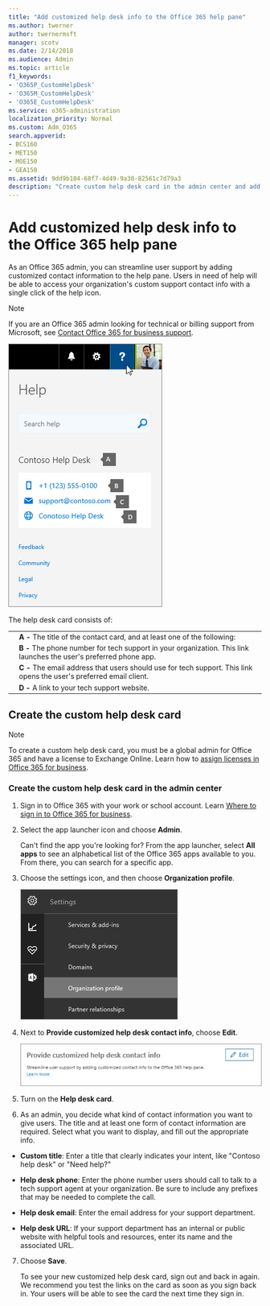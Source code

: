 ```yaml
---
title: "Add customized help desk info to the Office 365 help pane"
ms.author: twerner
author: twernermsft
manager: scotv
ms.date: 2/14/2018
ms.audience: Admin
ms.topic: article
f1_keywords:
- 'O365P_CustomHelpDesk'
- 'O365M_CustomHelpDesk'
- 'O365E_CustomHelpDesk'
ms.service: o365-administration
localization_priority: Normal
ms.custom: Adm_O365
search.appverid:
- BCS160
- MET150
- MOE150
- GEA150
ms.assetid: 9dd9b104-68f7-4d49-9a30-82561c7d79a3
description: "Create custom help desk card in the admin center and add customized support contact info to the help pane."
---
```


# Add customized help desk info to the Office 365 help pane

As an Office 365 admin, you can streamline user support by adding customized contact information to the help pane. Users in need of help will be able to access your organization's custom support contact info with a single click of the help icon.
  
> [!NOTE]
> If you are an Office 365 admin looking for technical or billing support from Microsoft, see [Contact Office 365 for business support](../contact-support-for-business-products.md). 
  
![Example of an organization's custom support contact info.](../media/5b03f91d-64da-4c55-8ccb-2fb6151cb424.png)
  
The help desk card consists of:
  
|||
|:-----|:-----|
||**A -** The title of the contact card, and at least one of the following:  <br/> |
||**B -** The phone number for tech support in your organization. This link launches the user's preferred phone app.  <br/> |
||**C -** The email address that users should use for tech support. This link opens the user's preferred email client.  <br/> |
||**D -** A link to your tech support website.  <br/> |
   
## Create the custom help desk card
<a name="ReallyDifferent"> </a>

> [!NOTE]
> To create a custom help desk card, you must be a global admin for Office 365 and have a license to Exchange Online. Learn how to [assign licenses in Office 365 for business](../subscriptions-and-billing/assign-licenses-to-users.md). 
  
### Create the custom help desk card in the admin center
<a name="BKMK_HelpDeskPreview"> </a>

1. Sign in to Office 365 with your work or school account. Learn [Where to sign in to Office 365 for business](https://support.office.com/article/e9eb7d51-5430-4929-91ab-6157c5a050b4).
    
2. Select the app launcher icon and choose **Admin**.
    
    Can't find the app you're looking for? From the app launcher, select **All apps** to see an alphabetical list of the Office 365 apps available to you. From there, you can search for a specific app. 
    
3. Choose the settings icon, and then choose **Organization profile**.
    
    ![Screenshot of the Settings menu with Organization profile selected](../media/4644cb10-9b10-4d60-ae01-0ff4316c6095.png)
  
4. Next to **Provide customized help desk contact info**, choose **Edit**.
    
    ![Screenshot of the Edit option next to 'Provide customized help desk contact info'](../media/19d5ebc2-6ff8-4a76-8b3b-4a500f633666.png)
  
5. Turn on the **Help desk card**.
    
6. As an admin, you decide what kind of contact information you want to give users. The title and at least one form of contact information are required. Select what you want to display, and fill out the appropriate info.
    
  - **Custom title**: Enter a title that clearly indicates your intent, like "Contoso help desk" or "Need help?"
    
  - **Help desk phone**: Enter the phone number users should call to talk to a tech support agent at your organization. Be sure to include any prefixes that may be needed to complete the call.
    
  - **Help desk email**: Enter the email address for your support department.
    
  - **Help desk URL**: If your support department has an internal or public website with helpful tools and resources, enter its name and the associated URL.
    
7. Choose **Save**.
    
    To see your new customized help desk card, sign out and back in again. We recommend you test the links on the card as soon as you sign back in. Your users will be able to see the card the next time they sign in.
    

